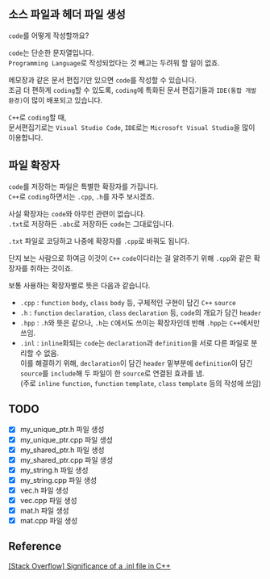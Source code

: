 ## 소스 파일과 헤더 파일 생성

`code`를 어떻게 작성할까요?   

`code`는 단순한 문자열입니다.   
`Programming Language`로 작성되었다는 것 빼고는 두려워 할 일이 없죠.

메모장과 같은 문서 편집기만 있으면 `code`를 작성할 수 있습니다.   
조금 더 편하게 `coding`할 수 있도록, `coding`에 특화된 문서 편집기들과 `IDE(통합 개발 환경)`이 많이 배포되고 있습니다.   

`C++`로 `coding`할 때,   
문서편집기로는 `Visual Studio Code`, `IDE`로는 `Microsoft Visual Studio`을 많이 이용합니다.

## 파일 확장자

`code`를 저장하는 파일은 특별한 확장자를 가집니다.   
`C++`로 `coding`하면서는 `.cpp`, `.h`를 자주 보시겠죠.   

사실 확장자는 `code`와 아무런 관련이 없습니다.   
`.txt`로 저장하든 `.abc`로 저장하든 `code`는 그대로입니다.

`.txt` 파일로 코딩하고 나중에 확장자를 `.cpp`로 바꿔도 됩니다.   

단지 보는 사람으로 하여금 이것이 `C++` `code`이다라는 걸 알려주기 위해 `.cpp`와 같은 확장자를 취하는 것이죠.

보통 사용하는 확장자별로 뜻은 다음과 같습니다.

- `.cpp` : `function` `body`, `class` `body` 등, 구체적인 구현이 담긴 `C++` `source`
- `.h` : `function` `declaration`, `class` `declaration` 등, `code`의 개요가 담긴 `header`
- `.hpp` : `.h`와 뜻은 같으나, `.h`는 `C`에서도 쓰이는 확장자인데 반해 `.hpp`는 `C++`에서만 쓰임.
- `.inl` : `inline`화되는 `code`는 `declaration`과 `definition`을 서로 다른 파일로 분리할 수 없음.   
  이를 해결하기 위해, `declaration`이 담긴 `header` 밑부분에 `definition`이 담긴 `source`를 `include`해 두 파일이 한 `source`로 연결된 효과를 냄.   
  (주로 `inline` `function`, `function` `template`, `class` `template` 등의 작성에 쓰임)

## TODO

- [X] my_unique_ptr.h 파일 생성
- [X] my_unique_ptr.cpp 파일 생성
- [X] my_shared_ptr.h 파일 생성
- [X] my_shared_ptr.cpp 파일 생성
- [X] my_string.h 파일 생성
- [X] my_string.cpp 파일 생성
- [X] vec.h 파일 생성
- [X] vec.cpp 파일 생성
- [X] mat.h 파일 생성
- [X] mat.cpp 파일 생성

## Reference

[\[Stack Overflow\] Significance of a .inl file in C++](https://stackoverflow.com/questions/1208028/significance-of-a-inl-file-in-c)